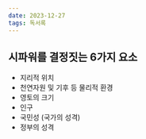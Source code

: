```yaml
---
date: 2023-12-27
tags: 독서록
---
```


## 시파워를 결정짓는 6가지 요소

- 지리적 위치
- 천연자원 및 기후 등 물리적 환경
- 영토의 크기
- 인구
- 국민성 (국가의 성격)
- 정부의 성격